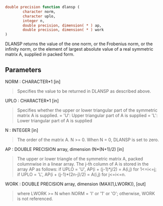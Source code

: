 ```fortran
double precision function dlansp (
        character norm,
        character uplo,
        integer n,
        double precision, dimension( * ) ap,
        double precision, dimension( * ) work
)
```

DLANSP  returns the value of the one norm,  or the Frobenius norm, or
the  infinity norm,  or the  element of  largest absolute value  of a
real symmetric matrix A,  supplied in packed form.

## Parameters
NORM : CHARACTER\*1 [in]
> Specifies the value to be returned in DLANSP as described
> above.

UPLO : CHARACTER\*1 [in]
> Specifies whether the upper or lower triangular part of the
> symmetric matrix A is supplied.
> = 'U':  Upper triangular part of A is supplied
> = 'L':  Lower triangular part of A is supplied

N : INTEGER [in]
> The order of the matrix A.  N >= 0.  When N = 0, DLANSP is
> set to zero.

AP : DOUBLE PRECISION array, dimension (N\*(N+1)/2) [in]
> The upper or lower triangle of the symmetric matrix A, packed
> columnwise in a linear array.  The j-th column of A is stored
> in the array AP as follows:
> if UPLO = 'U', AP(i + (j-1)\*j/2) = A(i,j) for 1<=i<=j;
> if UPLO = 'L', AP(i + (j-1)\*(2n-j)/2) = A(i,j) for j<=i<=n.

WORK : DOUBLE PRECISION array, dimension (MAX(1,LWORK)), [out]
> where LWORK >= N when NORM = 'I' or '1' or 'O'; otherwise,
> WORK is not referenced.
